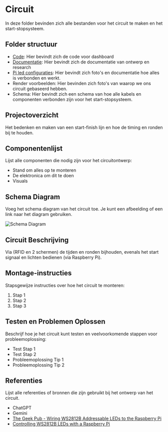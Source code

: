 # Circuit

In deze folder bevinden zich alle bestanden voor het circuit te maken en het start-stopsysteem.

## Folder structuur

- [Code](./code/README.md): Hier bevindt zich de code voor dashboard
- [Documentatie](./documentatie/README.md): Hier bevindt zich de documentatie van ontwerp en research
- [Pi led configuraties](./pi%20led%20configuraties/README.md): Hier bevindt zich foto's en documentatie hoe alles is verbonden en werkt.
- Render voorbeelden: Hier bevinden zich foto's van waarop we ons circuit gebaseerd hebben.
- Schema: Hier bevindt zich een schema van hoe alle kabels en componenten verbonden zijn voor het start-stopsysteem.

## Projectoverzicht

Het bedenken en maken van een start-finish lijn en hoe de timing en ronden bij te houden.

## Componentenlijst

Lijst alle componenten die nodig zijn voor het circuitontwerp:

- Stand om alles op te monteren
- De elektronica om dit te doen
- Visuals

## Schema Diagram

Voeg het schema diagram van het circuit toe. Je kunt een afbeelding of een link naar het diagram gebruiken.

![Schema Diagram](path/to/diagram.png)

## Circuit Beschrijving

Via (RFID en 2 schermen) de tijden en ronden bijhouden, evenals het start signaal en lichten bedienen (via Raspberry Pi).

## Montage-instructies

Stapsgewijze instructies over hoe het circuit te monteren:

1. Stap 1
2. Stap 2
3. Stap 3

## Testen en Problemen Oplossen

Beschrijf hoe je het circuit kunt testen en veelvoorkomende stappen voor probleemoplossing:

- Test Stap 1
- Test Stap 2
- Probleemoplossing Tip 1
- Probleemoplossing Tip 2

## Referenties

Lijst alle referenties of bronnen die zijn gebruikt bij het ontwerp van het circuit.

- ChatGPT
- Gemini
- [The Geek Pub - Wiring WS2812B Addressable LEDs to the Raspberry Pi](https://www.thegeekpub.com/15990/wiring-ws2812b-addressable-leds-to-the-raspbery-pi/?srsltid=AfmBOopCNNKBqP1UMyui9dj0vG7H8_cM-HufnEJjs7s2CZ9avXvwOOD3)
- [Controlling WS2812B LEDs with a Raspberry Pi](https://www.thegeekpub.com/16187/controlling-ws2812b-leds-with-a-raspberry-pi/)
